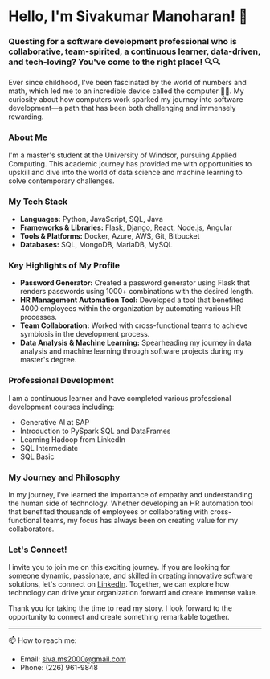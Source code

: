 # Hello, I'm Sivakumar Manoharan! 👋

### Questing for a software development professional who is collaborative, team-spirited, a continuous learner, data-driven, and tech-loving? You've come to the right place! 🔍🔍

Ever since childhood, I've been fascinated by the world of numbers and math, which led me to an incredible device called the computer 🧑‍💻. My curiosity about how computers work sparked my journey into software development—a path that has been both challenging and immensely rewarding.

### About Me

I'm a master's student at the University of Windsor, pursuing Applied Computing. This academic journey has provided me with opportunities to upskill and dive into the world of data science and machine learning to solve contemporary challenges.

### My Tech Stack

- **Languages:** Python, JavaScript, SQL, Java
- **Frameworks & Libraries:** Flask, Django, React, Node.js, Angular
- **Tools & Platforms:** Docker, Azure, AWS, Git, Bitbucket
- **Databases:** SQL, MongoDB, MariaDB, MySQL

### Key Highlights of My Profile

- **Password Generator:** Created a password generator using Flask that renders passwords using 1000+ combinations with the desired length.
- **HR Management Automation Tool:** Developed a tool that benefited 4000 employees within the organization by automating various HR processes.
- **Team Collaboration:** Worked with cross-functional teams to achieve symbiosis in the development process.
- **Data Analysis & Machine Learning:** Spearheading my journey in data analysis and machine learning through software projects during my master's degree.

### Professional Development

I am a continuous learner and have completed various professional development courses including:
- Generative AI at SAP
- Introduction to PySpark SQL and DataFrames
- Learning Hadoop from LinkedIn
- SQL Intermediate
- SQL Basic

### My Journey and Philosophy

In my journey, I've learned the importance of empathy and understanding the human side of technology. Whether developing an HR automation tool that benefited thousands of employees or collaborating with cross-functional teams, my focus has always been on creating value for my collaborators.

### Let's Connect!

I invite you to join me on this exciting journey. If you are looking for someone dynamic, passionate, and skilled in creating innovative software solutions, let's connect on [LinkedIn](https://www.linkedin.com/in/sivakumarmano). Together, we can explore how technology can drive your organization forward and create immense value.

Thank you for taking the time to read my story. I look forward to the opportunity to connect and create something remarkable together.

---

📫 How to reach me:
- Email: siva.ms2000@gmail.com
- Phone: (226) 961-9848
